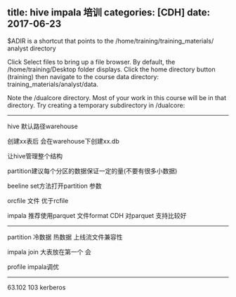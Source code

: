 title: hive impala  培训
categories: [CDH]
date: 2017-06-23
---
$ADIR is a shortcut that points to the /home/training/training_materials/
analyst directory

Click Select files to bring up a file browser. By default, the
/home/training/Desktop folder displays. Click the home directory button
(training) then navigate to the course data directory:
training_materials/analyst/data.


Note the /dualcore directory. Most of your work in this course will be in that
directory. Try creating a temporary subdirectory in /dualcore:


---
hive 默认路径warehouse

创建xx表后 会在warehouse下创建xx.db

让hive管理整个结构

partition建议每个分区的数据保证一定的量(不要有很多小数据)

beeline set方法打开partition 参数


orcfile 文件 优于rcfile 

impala 推荐使用parquet 文件format 
CDH 对parquet 支持比较好


---
partition 
冷数据 热数据 上线流文件兼容性

impala join 大表放在第一个 会


profile impala调优


---
63.102 103 kerberos